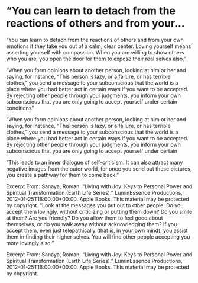 # “You can learn to detach from the reactions of others and from your…

 “You can learn to detach from the reactions of others and from your own emotions if they take you out of a calm, clear center. Loving yourself means asserting yourself with compassion. When you are willing to show others who you are, you open the door for them to expose their real selves also.”

“When you form opinions about another person, looking at him or her and saying, for instance, “This person is lazy, or a failure, or has terrible clothes,” you send a message to your subconscious that the world is a place where you had better act in certain ways if you want to be accepted.
 
By rejecting other people through your judgments, you inform your own subconscious that you are only going to accept yourself under certain conditions”

“When you form opinions about another person, looking at him or her and saying, for instance, “This person is lazy, or a failure, or has terrible clothes,” you send a message to your subconscious that the world is a place where you had better act in certain ways if you want to be accepted.
 
By rejecting other people through your judgments, you inform your own subconscious that you are only going to accept yourself under certain 

“This leads to an inner dialogue of self-criticism. It can also attract many negative images from the outer world, for once you send out these pictures, you create a pathway for them to come back.”

Excerpt From: Sanaya, Roman. “Living with Joy: Keys to Personal Power and Spiritual Transformation (Earth Life Series).” LuminEssence Productions, 2012-01-25T16:00:00+00:00. Apple Books. 
This material may be protected by copyright.
“Look at the messages you put out to other people. Do you accept them lovingly, without criticizing or putting them down? Do you smile at them? Are you friendly? Do you allow them to feel good about themselves, or do you walk away without acknowledging them? If you accept them, even just telepathically (that is, in your own mind), you assist them in finding their higher selves. You will find other people accepting you more lovingly also.”

Excerpt From: Sanaya, Roman. “Living with Joy: Keys to Personal Power and Spiritual Transformation (Earth Life Series).” LuminEssence Productions, 2012-01-25T16:00:00+00:00. Apple Books. 
This material may be protected by copyright.
